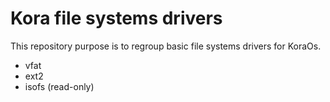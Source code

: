 # Kora file systems drivers

This repository purpose is to regroup basic file systems drivers for KoraOs. 

 - vfat
 - ext2
 - isofs (read-only)

